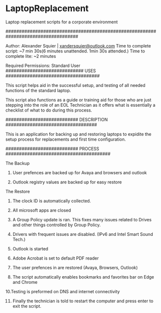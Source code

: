 # LaptopReplacement
Laptop replacement scripts for a corporate environment


###################################################################################

Author: Alexander Squier | xandersquier@outlook.com
Time to complete script: ~7 min 30s(6 minutes unattended. 1min 30s attended.)
Time to complete lite: ~2 minutes

Required Permissions: Standard User
#############################        USES       ###################################

This script helps aid in the successful setup, and testing of all needed functions
of the standard laptop. 


This script also functions as a guide or training aid for those who are just
stepping into the role of an EOL Technician as it offers what is essentially a
checklist of what to do during this process.


###########################     DESCRIPTION      ##################################

This is an application for backing up and restoring laptops to expidite the setup
process for replacements and first time configuration.  

###########################     PROCESS    #######################################

The Backup
1. User prefences are backed up for Avaya and browsers and outlook

2. Outlook registry values are backed up for easy restore

The Restore 
1. The clock ID is automatically collected.

2. All microsoft apps are closed

3. A Group Policy update is ran. This fixes many issues related to Drives and
other things controlled by Group Policy. 

4. Drivers with frequent issues are disabled. (IPv6 and Intel Smart Sound Tech.)

5. Outlook is started

7. Adobe Acrobat is set to default PDF reader

8. The user prefences in are restored (Avaya, Browsers, Outlook)

9. The script automatically enables bookmarks and favorites bar on Edge and Chrome

10.Testing is preformed on DNS and internet connectivity

11. Finally the technician is told to restart the computer and press enter to exit
the script.

